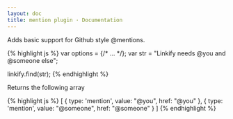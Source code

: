 ```yaml
---
layout: doc
title: mention plugin · Documentation
---
```


Adds basic support for Github style @mentions.

{% highlight js %}
var options = {/* … */};
var str = "Linkify needs @you and @someone else";

linkify.find(str);
{% endhighlight %}

Returns the following array

{% highlight js %}
[
  {
    type: 'mention',
    value: "@you",
    href: "@you"
  },
  {
    type: 'mention',
    value: "@someone",
    href: "@someone"
  }
]
{% endhighlight %}
